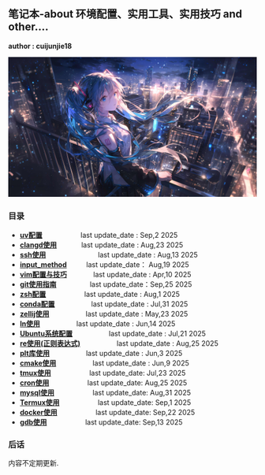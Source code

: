 ## 笔记本-about 环境配置、实用工具、实用技巧 and other....

**author : cuijunjie18**

![初音未来](background/blue_girl.png)

### 目录

- **[uv配置](uv/readme.md)**        &emsp;&emsp;&emsp;&emsp;&emsp;    last update_date : Sep,2 2025
- **[clangd使用](clangd/readme.md)**    &emsp;&emsp;&emsp;    last update_date : Aug,23 2025
- **[ssh使用](ssh/readme.md)**            &emsp;&emsp;&emsp;&emsp;&emsp;&emsp;&emsp;   last update_date : Aug,13 2025
- **[input_method](input_method/readme.md)**  &emsp; &emsp; last update_date： Aug,19 2025
- **[vim配置与技巧](vim/readme.md)**   &emsp;&emsp; &emsp;     last update_date : Apr,10 2025
- **[git使用指南](git/readme.md)** &emsp;&emsp; &emsp;&emsp; last update_date：Sep,25 2025
- **[zsh配置](zsh/readme.md)**     &emsp;&emsp;&emsp;&emsp;&emsp; last update_date : Aug,1 2025
- **[conda配置](conda/readme.md)** &emsp;&emsp;&emsp;&emsp;&emsp;last update_date : Jul,31 2025
- **[zellij使用](zellij/readme.md)** &emsp;&emsp;&emsp;&emsp;&emsp;last update_date : May,23 2025
- **[ln使用](ln/readme.md)** &emsp;&emsp;&emsp;&emsp;&emsp;last update_date : Jun,14 2025
- **[Ubuntu系统配置](Ubuntu/readme.md)** &emsp;&emsp;&emsp;&emsp;&emsp;last update_date : Jul,21 2025
- **[re使用(正则表达式)](re/readme.md)** &emsp;&emsp;&emsp;&emsp;&emsp;last update_date : Aug,25 2025
- **[plt库使用](plt/readme.md)** &emsp;&emsp;&emsp;&emsp;&emsp;last update_date : Jun,3 2025
- **[cmake使用](cmake/readme.md)**  &emsp;&emsp;&emsp;&emsp;&emsp;last update_date : Jun,9 2025  
- **[tmux使用](tmux/readme.md)** &emsp;&emsp;&emsp;&emsp;&emsp; last update_date: Jul,23 2025
- **[cron使用](cron/readme.md)** &emsp;&emsp;&emsp;&emsp;&emsp; last update_date: Aug,25 2025
- **[mysql使用](mysql/readme.md)** &emsp;&emsp;&emsp;&emsp;&emsp; last update_date: Aug,31 2025
- **[Termux使用](termux/readme.md)** &emsp;&emsp;&emsp;&emsp;&emsp; last update_date: Sep,1 2025
- **[docker使用](docker/readme.md)** &emsp;&emsp;&emsp;&emsp;&emsp; last update_date: Sep,22 2025
- **[gdb使用](gdb/readme.md)** &emsp;&emsp;&emsp;&emsp;&emsp; last update_date: Sep,13 2025

### 后话

内容不定期更新.